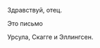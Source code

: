 Здравствуй, отец.

Это письмо









Урсула, Скагге и Эллингсен.


<!--stackedit_data:
eyJoaXN0b3J5IjpbMjA1ODgwMzA3M119
-->